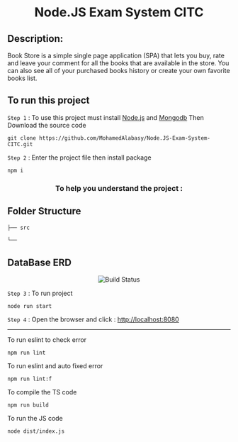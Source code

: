 <h1 align="center">Node.JS Exam System CITC</h1>

## Description:
 
Book Store is a simple single page application (SPA) that lets you buy, rate and leave your comment for all the books that are available in the store.
You can also see all of your purchased books history or create your own favorite books list.

## To run this project

`Step 1` : To use this project must install [Node.js](https://nodejs.org/en/) and [Mongodb](https://www.mongodb.com/try/download/community) Then Download the source code 

```
git clone https://github.com/MohamedAlabasy/Node.JS-Exam-System-CITC.git
```

`Step 2` : Enter the project file then install package

```
npm i
```

<h3 align="center">To help you understand the project :</h3>

## Folder Structure

```bash
├── src

└──
```

## DataBase ERD
<p align="center">
   <img src="https://user-images.githubusercontent.com/93389016/175783536-ffd35e77-90df-4531-ab0b-70f804822e6a.jpg" alt="Build Status">
</p>


`Step 3` : To run project

```
node run start
```
`Step 4` : Open the browser and click : [http://localhost:8080](http://localhost:8080)

<hr>

To run eslint to check error

```
npm run lint
```

To run eslint and auto fixed error

```
npm run lint:f
```

To compile the TS code

```
npm run build
```

To run the JS code

```
node dist/index.js
```

